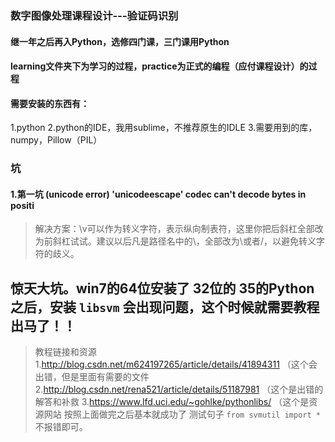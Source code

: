 ### 数字图像处理课程设计---验证码识别

#### 继一年之后再入Python，选修四门课，三门课用Python
#### learning文件夹下为学习的过程，practice为正式的编程（应付课程设计）的过程
#### 需要安装的东西有：
1.python
2.python的IDE，我用sublime，不推荐原生的IDLE
3.需要用到的库，numpy，Pillow（PIL）

### 坑

#### 1.第一坑 (unicode error) 'unicodeescape' codec can't decode bytes in positi
> 解决方案：\v可以作为转义字符，表示纵向制表符，这里你把后斜杠全部改为前斜杠试试。建议以后凡是路径名中的\，全部改为\\或者/，以避免转义字符的歧义。

## 惊天大坑。win7的64位安装了 32位的 35的Python之后，安装  `libsvm` 会出现问题，这个时候就需要教程出马了！！
> 教程链接和资源
1.http://blog.csdn.net/m624197265/article/details/41894311 （这个会出错，但是里面有需要的文件
2.http://blog.csdn.net/rena521/article/details/51187981 （这个是出错的解答和补救
3.https://www.lfd.uci.edu/~gohlke/pythonlibs/ （这个是资源网站
按照上面做完之后基本就成功了   测试句子   `from svmutil import *` 不报错即可。